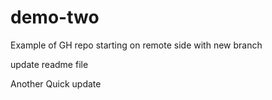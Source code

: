 # demo-two
Example of GH repo starting on remote side with new branch


update readme file

Another Quick update

